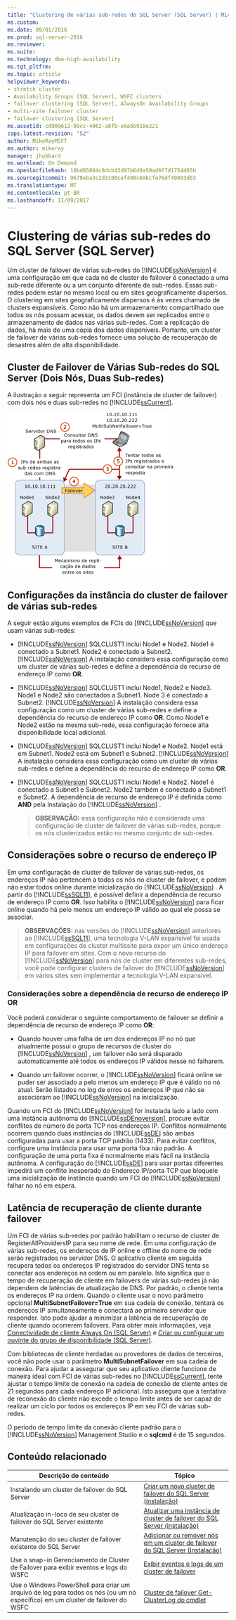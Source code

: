 ```yaml
---
title: "Clustering de várias sub-redes do SQL Server (SQL Server) | Microsoft Docs"
ms.custom: 
ms.date: 09/01/2016
ms.prod: sql-server-2016
ms.reviewer: 
ms.suite: 
ms.technology: dbe-high-availability
ms.tgt_pltfrm: 
ms.topic: article
helpviewer_keywords:
- stretch cluster
- Availability Groups [SQL Server], WSFC clusters
- failover clustering [SQL Server], AlwaysOn Availability Groups
- multi-site failover cluster
- failover clustering [SQL Server]
ms.assetid: cd909612-99cc-4962-a8fb-e9a5b918e221
caps.latest.revision: "52"
author: MikeRayMSFT
ms.author: mikeray
manager: jhubbard
ms.workload: On Demand
ms.openlocfilehash: 18bd85894c8dcb43d97b6d0a50ad6f7d1754d65b
ms.sourcegitcommit: 9678eba3c2d3100cef408c69bcfe76df49803d63
ms.translationtype: MT
ms.contentlocale: pt-BR
ms.lasthandoff: 11/09/2017
---
```

# <a name="sql-server-multi-subnet-clustering-sql-server"></a>Clustering de várias sub-redes do SQL Server (SQL Server)
  Um cluster de failover de várias sub-redes do [!INCLUDE[ssNoVersion](../../../includes/ssnoversion-md.md)] é uma configuração em que cada nó de cluster de failover é conectado a uma sub-rede diferente ou a um conjunto diferente de sub-redes. Essas sub-redes podem estar no mesmo local ou em sites geograficamente dispersos. O clustering em sites geograficamente dispersos é às vezes chamado de clusters expansíveis. Como não há um armazenamento compartilhado que todos os nós possam acessar, os dados devem ser replicados entre o armazenamento de dados nas várias sub-redes. Com a replicação de dados, há mais de uma cópia dos dados disponíveis. Portanto, um cluster de failover de várias sub-redes fornece uma solução de recuperação de desastres além de alta disponibilidade.  
  
   
##  <a name="VisualElement"></a> Cluster de Failover de Várias Sub-redes do SQL Server (Dois Nós, Duas Sub-redes)  
 A ilustração a seguir representa um FCI (instância de cluster de failover) com dois nós e duas sub-redes no [!INCLUDE[ssCurrent](../../../includes/sscurrent-md.md)].  
  
 ![Arquitetura de várias sub-redes com MultiSubnetFailover](../../../sql-server/failover-clusters/windows/media/multi-subnet-architecture-withmultisubnetfailoverparam.gif "Arquitetura de várias sub-redes com MultiSubnetFailover")  
  
  
##  <a name="Configurations"></a> Configurações da instância do cluster de failover de várias sub-redes  
 A seguir estão alguns exemplos de FCIs do [!INCLUDE[ssNoVersion](../../../includes/ssnoversion-md.md)] que usam várias sub-redes:  
  
-   [!INCLUDE[ssNoVersion](../../../includes/ssnoversion-md.md)] SQLCLUST1 inclui Node1 e Node2. Node1 é conectado a Subnet1. Node2 é conectado a Subnet2. [!INCLUDE[ssNoVersion](../../../includes/ssnoversion-md.md)] A instalação considera essa configuração como um cluster de várias sub-redes e define a dependência do recurso de endereço IP como **OR**.  
  
-   [!INCLUDE[ssNoVersion](../../../includes/ssnoversion-md.md)] SQLCLUST1 inclui Node1, Node2 e Node3. Node1 e Node2 são conectados a Subnet1. Node 3 é conectado a Subnet2. [!INCLUDE[ssNoVersion](../../../includes/ssnoversion-md.md)] A instalação considera essa configuração como um cluster de várias sub-redes e define a dependência do recurso de endereço IP como **OR**. Como Node1 e Node2 estão na mesma sub-rede, essa configuração fornece alta disponibilidade local adicional.  
  
-   [!INCLUDE[ssNoVersion](../../../includes/ssnoversion-md.md)] SQLCLUST1 inclui Node1 e Node2. Node1 está em Subnet1. Node2 está em Subnet1 e Subnet2. [!INCLUDE[ssNoVersion](../../../includes/ssnoversion-md.md)] A instalação considera essa configuração como um cluster de várias sub-redes e define a dependência do recurso de endereço IP como **OR**.  
  
-   [!INCLUDE[ssNoVersion](../../../includes/ssnoversion-md.md)] SQLCLUST1 inclui Node1 e Node2. Node1 é conectado a Subnet1 e Subnet2. Node2 também é conectado a Subnet1 e Subnet2. A dependência de recurso de endereço IP é definida como **AND** pela Instalação do [!INCLUDE[ssNoVersion](../../../includes/ssnoversion-md.md)] .  
  
    > **OBSERVAÇÃO:** essa configuração não é considerada uma configuração de cluster de failover de várias sub-redes, porque os nós clusterizados estão no mesmo conjunto de sub-redes.  
  
##  <a name="ComponentsAndConcepts"></a> Considerações sobre o recurso de endereço IP  
 Em uma configuração de cluster de failover de várias sub-redes, os endereços IP não pertencem a todos os nós no cluster de failover, e podem não estar todos online durante inicialização do [!INCLUDE[ssNoVersion](../../../includes/ssnoversion-md.md)] . A partir do [!INCLUDE[ssSQL11](../../../includes/sssql11-md.md)], é possível definir a dependência de recurso de endereço IP como **OR**. Isso habilita o [!INCLUDE[ssNoVersion](../../../includes/ssnoversion-md.md)] para ficar online quando há pelo menos um endereço IP válido ao qual ele possa se associar.  
  
> **OBSERVAÇÕES:** nas versões do [!INCLUDE[ssNoVersion](../../../includes/ssnoversion-md.md)] anteriores ao [!INCLUDE[ssSQL11](../../../includes/sssql11-md.md)], uma tecnologia V-LAN expansível foi usada em configurações de cluster multissite para expor um único endereço IP para failover em sites. Com o novo recurso do [!INCLUDE[ssNoVersion](../../../includes/ssnoversion-md.md)] para nós de cluster em diferentes sub-redes, você pode configurar clusters de failover do [!INCLUDE[ssNoVersion](../../../includes/ssnoversion-md.md)] em vários sites sem implementar a tecnologia V-LAN expansível.  
  
### <a name="ip-address-resource-or-dependency-considerations"></a>Considerações sobre a dependência de recurso de endereço IP OR  
 Você poderá considerar o seguinte comportamento de failover se definir a dependência de recurso de endereço IP como **OR**:  
  
-   Quando houver uma falha de um dos endereços IP no nó que atualmente possui o grupo de recursos de cluster do [!INCLUDE[ssNoVersion](../../../includes/ssnoversion-md.md)] , um failover não será disparado automaticamente até todos os endereços IP válidos nesse nó falharem.  
  
-   Quando um failover ocorrer, o [!INCLUDE[ssNoVersion](../../../includes/ssnoversion-md.md)] ficará online se puder ser associado a pelo menos um endereço IP que é válido no nó atual. Serão listados no log de erros os endereços IP que não se associaram ao [!INCLUDE[ssNoVersion](../../../includes/ssnoversion-md.md)] na inicialização.  
  
   
 Quando um FCI do [!INCLUDE[ssNoVersion](../../../includes/ssnoversion-md.md)] for instalada lado a lado com uma instância autônoma do [!INCLUDE[ssDEnoversion](../../../includes/ssdenoversion-md.md)], procure evitar conflitos de número de porta TCP nos endereços IP. Conflitos normalmente ocorrem quando duas instâncias do [!INCLUDE[ssDE](../../../includes/ssde-md.md)] são ambas configuradas para usar a porta TCP padrão (1433). Para evitar conflitos, configure uma instância para usar uma porta fixa não padrão. A configuração de uma porta fixa é normalmente mais fácil na instância autônoma. A configuração do [!INCLUDE[ssDE](../../../includes/ssde-md.md)] para usar portas diferentes impedirá um conflito inesperado do Endereço IP/porta TCP que bloqueie uma inicialização de instância quando um FCI do [!INCLUDE[ssNoVersion](../../../includes/ssnoversion-md.md)] falhar no nó em espera.  
  
##  <a name="DNS"></a> Latência de recuperação de cliente durante failover  
 Um FCI de várias sub-redes por padrão habilitam o recurso de cluster de RegisterAllProvidersIP para seu nome de rede. Em uma configuração de várias sub-redes, os endereços de IP online e offline do nome de rede serão registrados no servidor DNS. O aplicativo cliente em seguida recupera todos os endereços IP registrados do servidor DNS tenta se conectar aos endereços na ordem ou em paralelo. Isto significa que o tempo de recuperação de cliente em failovers de várias sub-redes já não dependem de latências de atualização de DNS. Por padrão, o cliente tenta os endereços IP na ordem. Quando o cliente usar o novo parâmetro opcional **MultiSubnetFailover=True** em sua cadeia de conexão, tentará os endereços IP simultaneamente e conectará ao primeiro servidor que responder. Isto pode ajudar a minimizar a latência de recuperação de cliente quando ocorrerem failovers. Para obter mais informações, veja [Conectividade de cliente Always On (SQL Server)](../../../database-engine/availability-groups/windows/always-on-client-connectivity-sql-server.md) e [Criar ou configurar um ouvinte do grupo de disponibilidade (SQL Server)](../../../database-engine/availability-groups/windows/create-or-configure-an-availability-group-listener-sql-server.md).  
  
 Com bibliotecas de cliente herdadas ou provedores de dados de terceiros, você não pode usar o parâmetro **MultiSubnetFailover** em sua cadeia de conexão. Para ajudar a assegurar que seu aplicativo cliente funcione de maneira ideal com FCI de várias sub-redes no [!INCLUDE[ssCurrent](../../../includes/sscurrent-md.md)], tente ajustar o tempo limite de conexão na cadeia de conexão de cliente antes de 21 segundos para cada endereço IP adicional. Isto assegura que a tentativa de reconexão do cliente não excede o tempo limite antes de ser capaz de realizar um ciclo por todos os endereços IP em seu FCI de várias sub-redes.  
  
 O período de tempo limite da conexão cliente padrão para o [!INCLUDE[ssNoVersion](../../../includes/ssnoversion-md.md)] Management Studio e o **sqlcmd** é de 15 segundos.  
  
   
##  <a name="RelatedContent"></a> Conteúdo relacionado  
  
|Descrição do conteúdo|Tópico|  
|-------------------------|-----------|  
|Instalando um cluster de failover do SQL Server|[Criar um novo cluster de failover do SQL Server (instalação)](../../../sql-server/failover-clusters/install/create-a-new-sql-server-failover-cluster-setup.md)|  
|Atualização in-loco de seu cluster de failover do SQL Server existente|[Atualizar uma instância de cluster de failover do SQL Server &#40;instalação&#41;](../../../sql-server/failover-clusters/windows/upgrade-a-sql-server-failover-cluster-instance-setup.md)|  
|Manutenção do seu cluster de failover existente do SQL Server|[Adicionar ou remover nós em um cluster de failover do SQL Server &#40;Instalação&#41;](../../../sql-server/failover-clusters/install/add-or-remove-nodes-in-a-sql-server-failover-cluster-setup.md)|  
|Use o snap-in Gerenciamento de Cluster de Failover para exibir eventos e logs do WSFC|[Exibir eventos e logs de um cluster de failover](http://technet.microsoft.com/library/cc772342\(WS.10\).aspx)|  
|Use o Windows PowerShell para criar um arquivo de log para todos os nós (ou um nó específico) em um cluster de failover do WSFC|[Cluster de failover Get-ClusterLog do cmdlet](http://technet.microsoft.com/library/ee461045.aspx)|  
  

  
  
